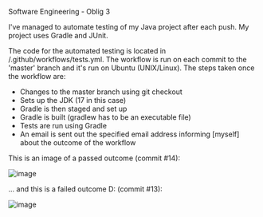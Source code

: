 Software Engineering - Oblig 3

I've managed to automate testing of my Java project after each push. My project uses Gradle and JUnit.

The code for the automated testing is located in /.github/workflows/tests.yml. The workflow is run on each commit to the 'master' branch and it's run on Ubuntu (UNIX/Linux). The steps taken once the workflow are:
  - Changes to the master branch using git checkout
  - Sets up the JDK (17 in this case)
  - Gradle is then staged and set up
  - Gradle is built (gradlew has to be an executable file)
  - Tests are run using Gradle
  - An email is sent out the specified email address informing [myself] about the outcome of the workflow
  
This is an image of a passed outcome (commit #14):

![image](https://user-images.githubusercontent.com/27616540/195942136-c4caaffd-c617-45a2-aa7e-714ed93a098f.png)

... and this is a failed outcome D: (commit #13):

![image](https://user-images.githubusercontent.com/27616540/195942621-a120917a-5cae-43b7-ba9c-b1c6aa2180f9.png)

